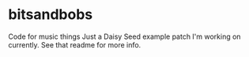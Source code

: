 # bitsandbobs
Code for music things
Just a Daisy Seed example patch I'm working on currently. See that readme for more info.
